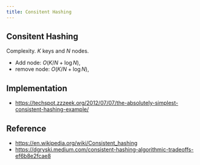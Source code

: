 ```yaml
---
title: Consitent Hashing
---
```


## Consitent Hashing


Complexity.
$K$ keys and $N$ nodes.

- Add node: $O(K / N + \log N)$,
- remove node: $O(K / N + \log N)$,


## Implementation
- https://techspot.zzzeek.org/2012/07/07/the-absolutely-simplest-consistent-hashing-example/



## Reference
- https://en.wikipedia.org/wiki/Consistent_hashing
- https://dgryski.medium.com/consistent-hashing-algorithmic-tradeoffs-ef6b8e2fcae8
